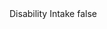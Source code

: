 <?xml version="1.0" encoding="UTF-8"?>
<CustomMetadata xmlns="http://soap.sforce.com/2006/04/metadata">
    <label>Disability Intake</label>
    <protected>false</protected>
</CustomMetadata>
